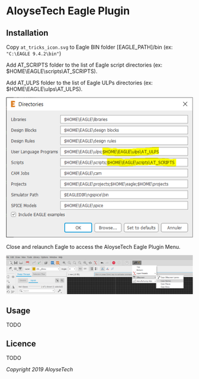 # AloyseTech Eagle Plugin #

## Installation ##

Copy `at_tricks_icon.svg` to Eagle BIN folder [EAGLE_PATH]/bin (ex: `"C:\EAGLE 9.4.2\bin"`)

Add AT_SCRIPTS folder to the list of Eagle script directories (ex: $HOME\EAGLE\scripts\AT_SCRIPTS).

Add AT_ULPS folder to the list of Eagle ULPs directories (ex: $HOME\EAGLE\ulps\AT_ULPS).

![Eagle Directory Settings](https://github.com/AloyseTech/Eagle-Plugin-Menu/blob/master/Assets/EagleDirectoriesConfig.PNG)

Close and relaunch Eagle to access the AloyseTech Eagle Plugin Menu.

![AloyseTech Eagle Plugin Menu Screenshot](https://github.com/AloyseTech/Eagle-Plugin-Menu/blob/master/Assets/MenuScreenshot.png)


## Usage ##

TODO

## Licence ##

TODO

*Copyright 2019 AloyseTech*
